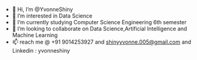 - 👋 Hi, I’m @YvonneShiny
- 👀 I’m interested in Data Science
- 🌱 I’m currently studying Computer Science Engineering 6th semester
- 💞️ I’m looking to collaborate on Data Science,Artificial Intelligence and Machine Learning
- 📫 reach me @ +91 9014253927     and    shinyyvonne.005@gmail.com      and  Linkedin : yvonneshiny  

<!---
YvonneShiny/YvonneShiny is a ✨ special ✨ repository because its `README.md` (this file) appears on your GitHub profile.
You can click the Preview link to take a look at your changes.
--->
